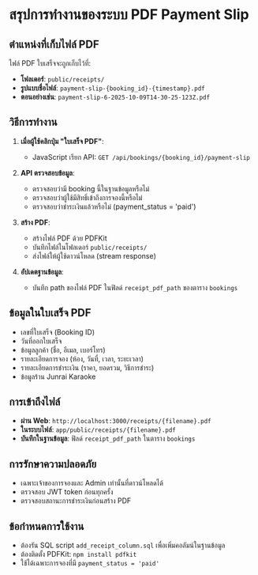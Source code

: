 # สรุปการทำงานของระบบ PDF Payment Slip

## ตำแหน่งที่เก็บไฟล์ PDF
ไฟล์ PDF ใบเสร็จจะถูกเก็บไว้ที่:
- **โฟลเดอร์**: `public/receipts/`
- **รูปแบบชื่อไฟล์**: `payment-slip-{booking_id}-{timestamp}.pdf`
- **ตอนอย่างเช่น**: `payment-slip-6-2025-10-09T14-30-25-123Z.pdf`

## วิธีการทำงาน
1. **เมื่อผู้ใช้คลิกปุ่ม "ใบเสร็จ PDF"**:
   - JavaScript เรียก API: `GET /api/bookings/{booking_id}/payment-slip`
   
2. **API ตรวจสอบข้อมูล**:
   - ตรวจสอบว่ามี booking นี้ในฐานข้อมูลหรือไม่
   - ตรวจสอบว่าผู้ใช้มีสิทธิ์เข้าถึงการจองนี้หรือไม่  
   - ตรวจสอบว่าชำระเงินแล้วหรือไม่ (payment_status = 'paid')

3. **สร้าง PDF**:
   - สร้างไฟล์ PDF ด้วย PDFKit
   - บันทึกไฟล์ในโฟลเดอร์ `public/receipts/`
   - ส่งไฟล์ให้ผู้ใช้ดาวน์โหลด (stream response)

4. **อัปเดตฐานข้อมูล**:
   - บันทึก path ของไฟล์ PDF ในฟิลด์ `receipt_pdf_path` ของตาราง `bookings`

## ข้อมูลในใบเสร็จ PDF
- เลขที่ใบเสร็จ (Booking ID)
- วันที่ออกใบเสร็จ
- ข้อมูลลูกค้า (ชื่อ, อีเมล, เบอร์โทร)
- รายละเอียดการจอง (ห้อง, วันที่, เวลา, ระยะเวลา)
- รายละเอียดการชำระเงิน (ราคา, ยอดรวม, วิธีการชำระ)
- ข้อมูลร้าน Junrai Karaoke

## การเข้าถึงไฟล์
- **ผ่าน Web**: `http://localhost:3000/receipts/{filename}.pdf`
- **ในระบบไฟล์**: `app/public/receipts/{filename}.pdf`
- **บันทึกในฐานข้อมูล**: ฟิลด์ `receipt_pdf_path` ในตาราง `bookings`

## การรักษาความปลอดภัย
- เฉพาะเจ้าของการจองและ Admin เท่านั้นที่ดาวน์โหลดได้
- ตรวจสอบ JWT token ก่อนทุกครั้ง
- ตรวจสอบสถานะการชำระเงินก่อนสร้าง PDF

## ข้อกำหนดการใช้งาน
- ต้องรัน SQL script `add_receipt_column.sql` เพื่อเพิ่มคอลัมน์ในฐานข้อมูล
- ต้องติดตั้ง PDFKit: `npm install pdfkit`
- ใช้ได้เฉพาะการจองที่มี `payment_status = 'paid'`